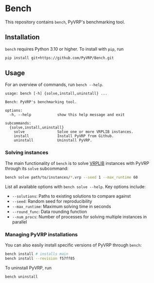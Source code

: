 # Bench

This repository contains `bench`, PyVRP's benchmarking tool.

## Installation

`bench` requires Python 3.10 or higher. To install with `pip`, run

```bash
pip install git+https://github.com/PyVRP/Bench.git
```

## Usage

For an overview of commands, run `bench --help`.

```
usage: bench [-h] {solve,install,uninstall} ...

Bench: PyVRP's benchmarking tool.

options:
  -h, --help            show this help message and exit

subcommands:
  {solve,install,uninstall}
    solve               Solve one or more VRPLIB instances.
    install             Install PyVRP from Github.
    uninstall           Uninstall PyVRP.
```

### Solving instances

The main functionality of `bench` is to solve [VRPLIB](https://pyvrp.org/dev/supported_vrplib_fields.html) instances with PyVRP through its `solve` subcommand:

```bash
bench solve path/to/instances/*.vrp --seed 1 --max_runtime 60
```

List all available options with `bench solve --help`. Key options include:
- `--solutions`: Paths to existing solutions to compare against
- `--seed`: Random seed for reproducibility
- `--max_runtime`: Maximum solving time in seconds
- `--round_func`: Data rounding function
- `--num_procs`: Number of processes for solving multiple instances in parallel

### Managing PyVRP installations

You can also easily install specific versions of PyVRP through `bench`:

```bash
bench install # installs main
bench install --revision f57ff85
```

To uninstall PyVRP, run

```bash
bench uninstall
```
